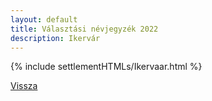 ```yaml
---
layout: default
title: Választási névjegyzék 2022
description: Ikervár
---
```


{% include settlementHTMLs/Ikervaar.html %}

[Vissza](../)